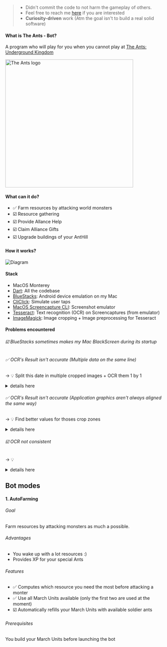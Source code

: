 > - Didn't commit the code to not harm the gameplay of others.
> - Feel free to reach me [here](https://www.linkedin.com/in/colinjulien/) if you are interested 
> - **Curiosity-driven** work (Atm the goal isn't to build a real solid software)

#### What is The Ants - Bot?

A program who will play for you when you cannot play at [The Ants: Underground Kingdom](https://play.google.com/store/apps/details?id=com.star.union.planetant)

<img src="https://user-images.githubusercontent.com/3730187/150842114-b77003ab-70fd-4da0-9dc3-155166860532.png" alt="The Ants logo" width="400"/>

#### What can it do?

- ✅ Farm resources by attacking world monsters
- ☑️ Resource gathering
- ☑️ Provide Allance Help
- ☑️ Claim Alliance Gifts
- ☑️ Upgrade buildings of your AntHill

#### How it works?

![Diagram](https://user-images.githubusercontent.com/3730187/150878031-6492dfcb-7e4d-4bed-b913-3d4a243f5969.png)

#### Stack

- MacOS Monterey
- [Dart](https://dart.dev): All the codebase
- [BlueStacks](https://www.bluestacks.com/fr/index.html): Android device emulation on my Mac
- [CliClick](https://github.com/BlueM/cliclick): Simulate user taps
- [MacOS Screencapture CLI](https://ss64.com/osx/screencapture.html): Screenshot emulator
- [Tesseract](https://github.com/tesseract-ocr/tessdoc): Text recognition (OCR) on Screencaptures (from emulator)
- [ImageMagick](https://github.com/ImageMagick/ImageMagick): Image cropping + Image preprocessing for Tesseract

#### Problems encountered

###### ☑️ BlueStacks sometimes makes my Mac BlackScreen during its startup

###### ✅ OCR's Result isn't accurate (Multiple data on the same line)
→ 💡 Split this date in multiple cropped images + OCR them 1 by 1
<details>
  <summary>details here</summary>
When scanning this: <img src="https://user-images.githubusercontent.com/3730187/150847610-4530d14f-fb5f-48d4-a058-bba338d1f564.jpg"/>

Tesseract can return:
- `460 Dye 220/1,540 @ 84/100 &, 4.0K`
- `460 Dye 220/1,540 @ PAPAL!) &, 4.0K`
- `even worse cases...`  

It is better like this:
![marchunit_screenshot_0_name](https://user-images.githubusercontent.com/3730187/150859366-79bdf1c2-c75c-49fc-bab8-2901e5ed5e27.png)

![marchunit_screenshot_0_power](https://user-images.githubusercontent.com/3730187/150859369-bd19366f-785d-4c3b-af14-fc47090c43ee.png)

![marchunit_screenshot_0_stamina](https://user-images.githubusercontent.com/3730187/150859371-0a447f78-f78b-4ad8-bf22-1fcaf52d0afa.png)
</details>

###### ✅ OCR's Result isn't accurate (Application graphics aren't always aligned the same way)
→ 💡 Find better values for thoses crop zones
<details>
  <summary>details here</summary>
See those 2 cases with different stamina:

![image](https://user-images.githubusercontent.com/3730187/150863164-87dcfde7-f0a4-4f78-97c1-9cb6e177099e.png)

OCR Result: `100/100`

![image](https://user-images.githubusercontent.com/3730187/150863232-039bc04f-33e2-4c3b-a8d3-2d62eca2aa50.png)

OCR Result: `PAPAL!)` 🤯

I hardcoded the crop zone value when stamina was 100/100. When Stamina drops to 93/100, crop zone is bad (because it contains part of the insect image). 
OCR
This produces noise and a bad OCR result like
</details>

###### ☑️ OCR not consistent
→ 💡 
<details>
  <summary>details here</summary>
</details>

## Bot modes

#### 1. AutoFarming
###### Goal
Farm resources by attacking monsters as much a possible. 
###### Advantages
- You wake up with a lot resources :)
- Provides XP for your special Ants
###### Features
- ✅ Computes which resource you need the most before attacking a monter
- ✅ Use all March Units available (only the first two are used at the moment)
- ☑️ Automatically refills your March Units with available soldier ants
###### Prerequisites
You build your March Units before launching the bot 
